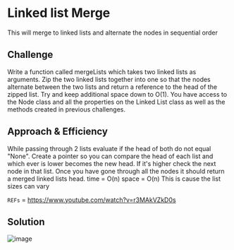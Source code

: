 # Linked list Merge
<!-- Short summary or background information -->
This will merge to linked lists and alternate the nodes in sequential order

## Challenge
<!-- Description of the challenge -->
Write a function called mergeLists which takes two linked lists as arguments. Zip the two linked lists together into one so that the nodes alternate between the two lists and return a reference to the head of the zipped list. Try and keep additional space down to O(1). You have access to the Node class and all the properties on the Linked List class as well as the methods created in previous challenges.

## Approach & Efficiency
<!-- What approach did you take? Why? What is the Big O space/time for this approach? -->
While passing through 2 lists evaluate if the head of both do not equal "None". Create a pointer so you can compare the head of each list and which ever is lower becomes the new head. If it's higher check the next node in that list. Once you have gone through all the nodes it should return a merged linked lists head.
time = O(n)
space = O(n)
This is cause the list sizes can vary

`REFs` = https://www.youtube.com/watch?v=r3MAkVZkD0s

## Solution
<!-- Embedded whiteboard image -->
![image](../assets/mergelists.png)